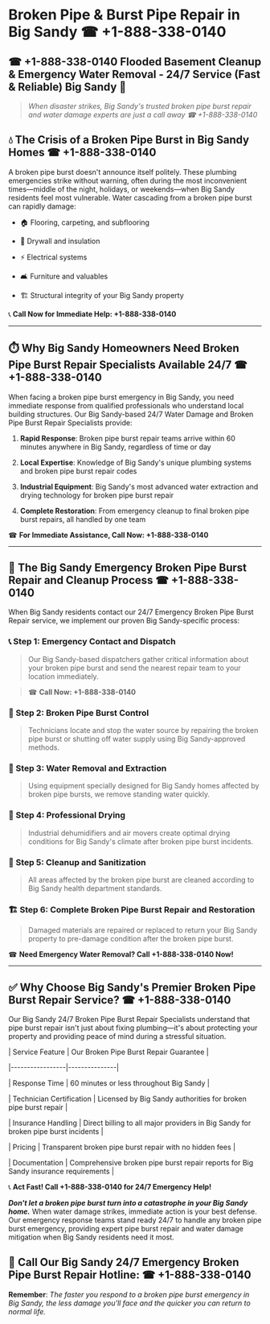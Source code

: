 # Broken Pipe & Burst Pipe Repair in Big Sandy ☎ +1-888-338-0140  
## ☎ +1-888-338-0140 Flooded Basement Cleanup & Emergency Water Removal - 24/7 Service (Fast & Reliable) Big Sandy 🚨  

> *When disaster strikes, Big Sandy's trusted broken pipe burst repair and water damage experts are just a call away ☎ +1-888-338-0140*  

## 💧 The Crisis of a Broken Pipe Burst in Big Sandy Homes ☎ +1-888-338-0140  

A broken pipe burst doesn't announce itself politely. These plumbing emergencies strike without warning, often during the most inconvenient times—middle of the night, holidays, or weekends—when Big Sandy residents feel most vulnerable. Water cascading from a broken pipe burst can rapidly damage:  

* 🏠 Flooring, carpeting, and subflooring  
* 🧱 Drywall and insulation  
* ⚡ Electrical systems  
* 🛋️ Furniture and valuables  
* 🏗️ Structural integrity of your Big Sandy property  

📞 **Call Now for Immediate Help: +1-888-338-0140**  

---  

## ⏱️ Why Big Sandy Homeowners Need Broken Pipe Burst Repair Specialists Available 24/7 ☎ +1-888-338-0140  

When facing a broken pipe burst emergency in Big Sandy, you need immediate response from qualified professionals who understand local building structures. Our Big Sandy-based 24/7 Water Damage and Broken Pipe Burst Repair Specialists provide:  

1. **Rapid Response**: Broken pipe burst repair teams arrive within 60 minutes anywhere in Big Sandy, regardless of time or day  
2. **Local Expertise**: Knowledge of Big Sandy's unique plumbing systems and broken pipe burst repair codes  
3. **Industrial Equipment**: Big Sandy's most advanced water extraction and drying technology for broken pipe burst repair  
4. **Complete Restoration**: From emergency cleanup to final broken pipe burst repairs, all handled by one team  

☎ **For Immediate Assistance, Call Now: +1-888-338-0140**  

---  

## 🔧 The Big Sandy Emergency Broken Pipe Burst Repair and Cleanup Process ☎ +1-888-338-0140  

When Big Sandy residents contact our 24/7 Emergency Broken Pipe Burst Repair service, we implement our proven Big Sandy-specific process:  

### 📞 Step 1: Emergency Contact and Dispatch  
> Our Big Sandy-based dispatchers gather critical information about your broken pipe burst and send the nearest repair team to your location immediately.  
> ☎ **Call Now: +1-888-338-0140**  

### 🚿 Step 2: Broken Pipe Burst Control  
> Technicians locate and stop the water source by repairing the broken pipe burst or shutting off water supply using Big Sandy-approved methods.  

### 🌊 Step 3: Water Removal and Extraction  
> Using equipment specially designed for Big Sandy homes affected by broken pipe bursts, we remove standing water quickly.  

### 💨 Step 4: Professional Drying  
> Industrial dehumidifiers and air movers create optimal drying conditions for Big Sandy's climate after broken pipe burst incidents.  

### 🧼 Step 5: Cleanup and Sanitization  
> All areas affected by the broken pipe burst are cleaned according to Big Sandy health department standards.  

### 🏗️ Step 6: Complete Broken Pipe Burst Repair and Restoration  
> Damaged materials are repaired or replaced to return your Big Sandy property to pre-damage condition after the broken pipe burst.  

☎ **Need Emergency Water Removal? Call +1-888-338-0140 Now!**  

---  

## ✅ Why Choose Big Sandy's Premier Broken Pipe Burst Repair Service? ☎ +1-888-338-0140  

Our Big Sandy 24/7 Broken Pipe Burst Repair Specialists understand that pipe burst repair isn't just about fixing plumbing—it's about protecting your property and providing peace of mind during a stressful situation.  

| Service Feature | Our Broken Pipe Burst Repair Guarantee |  
|-----------------|---------------|  
| Response Time | 60 minutes or less throughout Big Sandy |  
| Technician Certification | Licensed by Big Sandy authorities for broken pipe burst repair |  
| Insurance Handling | Direct billing to all major providers in Big Sandy for broken pipe burst incidents |  
| Pricing | Transparent broken pipe burst repair with no hidden fees |  
| Documentation | Comprehensive broken pipe burst repair reports for Big Sandy insurance requirements |  

📞 **Act Fast! Call +1-888-338-0140 for 24/7 Emergency Help!**  

***Don't let a broken pipe burst turn into a catastrophe in your Big Sandy home.*** When water damage strikes, immediate action is your best defense. Our emergency response teams stand ready 24/7 to handle any broken pipe burst emergency, providing expert pipe burst repair and water damage mitigation when Big Sandy residents need it most.  

## 📱 Call Our Big Sandy 24/7 Emergency Broken Pipe Burst Repair Hotline: ☎ +1-888-338-0140  

**Remember**: *The faster you respond to a broken pipe burst emergency in Big Sandy, the less damage you'll face and the quicker you can return to normal life.*
